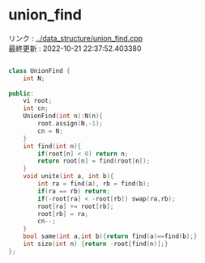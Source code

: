 # union_find
リンク : [../data_structure/union_find.cpp](../data_structure/union_find.cpp)    
最終更新 : 2022-10-21 22:37:52.403380

```cpp

class UnionFind {
    int N;
    
public:
    vi root;
    int cn;
    UnionFind(int n):N(n){
        root.assign(N,-1);
        cn = N;
    }
    int find(int n){
        if(root[n] < 0) return n;
        return root[n] = find(root[n]);
    }
    void unite(int a, int b){
        int ra = find(a), rb = find(b);
        if(ra == rb) return;
        if(-root[ra] < -root[rb]) swap(ra,rb);
        root[ra] += root[rb];
        root[rb] = ra;
        cn--;
    }
    bool same(int a,int b){return find(a)==find(b);}
    int size(int n) {return -root[find(n)];}
};

```